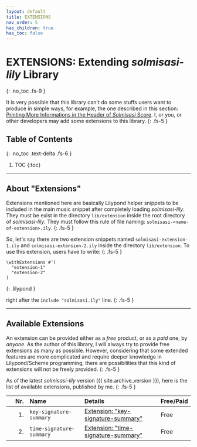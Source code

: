 ```yaml
---
layout: default
title: EXTENSIONS
nav_order: 5
has_children: true
has_toc: false
---
```


# EXTENSIONS: Extending _solmisasi-lily_ Library
{: .no_toc .fs-9 }

It is very possible that this library can't do some stuffs users want to produce in simple ways, for example, the one described in this section: [Printing More Informations in the Header of _Solmisasi_ Score](../examples/advanced-2/). I, or you, or other developers may add some extensions to this library.
{: .fs-5 }

## Table of Contents
{: .no_toc .text-delta .fs-6 }

1. TOC
{:toc}

---

## About "Extensions"

Extensions mentioned here are basically Lilypond helper snippets to be included in the main music snippet after completely loading _solmisasi-lily_. They must be exist in the directory `lib/extension` inside the root directory of _solmisasi-lily_. They must follow this rule of file naming: `solmisasi-<name-of-extension>.ily`.
{: .fs-5 }

So, let's say there are two extension snippets named `solmisasi-extension-1.ily` and `solmisasi-extension-2.ily` inside the directory `lib/extension`. To use this extension, users have to write:
{: .fs-5 }

```
\withExtensions #'(
  "extension-1"
  "extension-2"
)
```
{: .lilypond }

right after the `include "solmisasi.ily"` line.
{: .fs-5 }

---

## Available Extensions

An extension can be provided either as a _free_ product, or as a _paid_ one, by _anyone_. As the author of this library, I will always try to provide free extensions as many as possible. However, considering that some extended features are more complicated and require deeper knowledge in Lilypond/Scheme programming, there are possibilities that this kind of extensions will not be freely provided.
{: .fs-5 }

As of the latest _solmisasi-lily_ version ({{ site.archive_version }}), here is the list of available extensions, published by me.
{: .fs-5 }

<style>
th:first-of-type, td:first-of-type {
    width: 40px !important;
    min-width: 20px !important;
    text-align: right !important;
}
</style>

| Nr. | Name | Details | Free/Paid |
|:----|:-----|:--------|:----------|
|  1. | `key-signature-summary`  | [Extension: "key-signature-summary"](./extension-01-key-signature-summary/) | Free |
|  2. | `time-signature-summary` | [Extension: "time-signature-summary"](./extension-02-time-signature-summary/) | Free |
